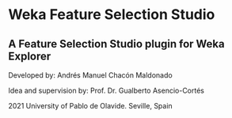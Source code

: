 # Weka Feature Selection Studio
## A Feature Selection Studio plugin for Weka Explorer

Developed by: Andrés Manuel Chacón Maldonado

Idea and supervision by: Prof. Dr. Gualberto Asencio-Cortés

2021 University of Pablo de Olavide. Seville, Spain
